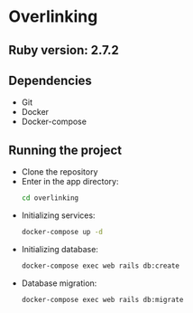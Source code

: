 # Overlinking

## Ruby version: 2.7.2

## Dependencies
  * Git
  * Docker
  * Docker-compose

## Running the project
  * Clone the repository
  * Enter in the app directory:  
    ```bash
    cd overlinking
    ```
  * Initializing services:
    ```bash
    docker-compose up -d
    ```
  * Initializing database:
    ```bash
    docker-compose exec web rails db:create
    ```
  * Database migration:
    ```bash
    docker-compose exec web rails db:migrate
    ```
